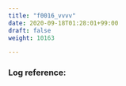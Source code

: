 ```yaml
---
title: "f0016_vvvv"
date: 2020-09-18T01:28:01+99:00
draft: false
weight: 10163

---
```


### Log reference: <no value>

```
